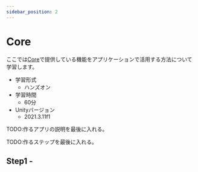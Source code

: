 ```yaml
---
sidebar_position: 2
---
```


# Core

ここでは[Core](/category/core)で提供している機能をアプリケーションで活用する方法について学習します。

- 学習形式
  - ハンズオン
- 学習時間
  - 60分
- Unityバージョン
  - 2021.3.11f1

TODO:作るアプリの説明を最後に入れる。

TODO:作るステップを最後に入れる。

## Step1 - 



